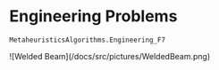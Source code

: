# Engineering Problems



```@docs 
MetaheuristicsAlgorithms.Engineering_F7
```

<!-- ![My Plot](assets/WeldedBeam.png) -->
![Welded Beam](<repo-root>/docs/src/pictures/WeldedBeam.png)
